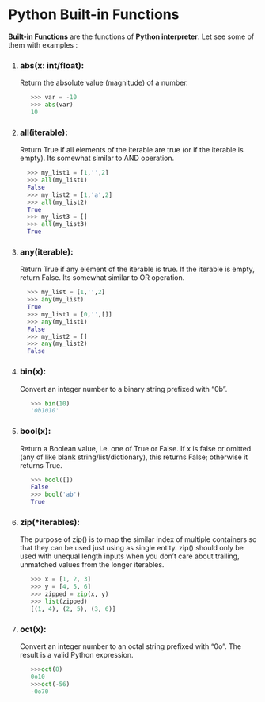 # Python Built-in Functions
**[Built-in Functions](https://docs.python.org/3/library/functions.html#built-in-funcs)** are the functions of **Python interpreter**. Let see some of them with examples :

1. ### **abs(x: int/float)**:
   Return the absolute value (magnitude) of a number.
   ```python
      >>> var = -10
      >>> abs(var)
      10 
    ```

2. ### **all(iterable)**:
    Return True if all elements of the iterable are true (or if the iterable is empty).
    Its somewhat similar to AND operation.
    ``` python
      >>> my_list1 = [1,'',2]
      >>> all(my_list1)
      False
      >>> my_list2 = [1,'a',2]
      >>> all(my_list2)        
      True
      >>> my_list3 = []        
      >>> all(my_list3) 
      True
    ```

3. ### **any(iterable)**:
    Return True if any element of the iterable is true. If the iterable is empty, return False.
    Its somewhat similar to OR operation.
    ``` python
      >>> my_list = [1,'',2]
      >>> any(my_list)
      True
      >>> my_list1 = [0,'',[]]
      >>> any(my_list1)
      False
      >>> my_list2 = []        
      >>> any(my_list2) 
      False
    ```
    
4. ### **bin(x)**:
   Convert an integer number to a binary string prefixed with “0b”.
   ```python
      >>> bin(10)
      '0b1010'
    ```

5. ### **bool(x)**:
   Return a Boolean value, i.e. one of True or False. If x is false or omitted (any of like blank string/list/dictionary), this returns False; otherwise it returns True. 
   ```python
      >>> bool([])
      False
      >>> bool('ab')
      True 
   ```

6. ### **zip(*iterables)**:
   The purpose of zip() is to map the similar index of multiple containers so that they can be used just using as single entity. zip() should only be used with unequal length      inputs when you don’t care about trailing, unmatched values from the longer iterables.
   ```python
      >>> x = [1, 2, 3]
      >>> y = [4, 5, 6]
      >>> zipped = zip(x, y)
      >>> list(zipped)
      [(1, 4), (2, 5), (3, 6)]
    ```

7. ### **oct(x)**:
   Convert an integer number to an octal string prefixed with “0o”. The result is a valid Python expression.
   ```python
      >>>oct(8)
      0o10
      >>>oct(-56)
      -0o70
    ```
